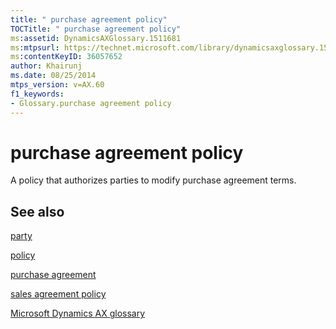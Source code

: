 ```yaml
---
title: " purchase agreement policy"
TOCTitle: " purchase agreement policy"
ms:assetid: DynamicsAXGlossary.1511681
ms:mtpsurl: https://technet.microsoft.com/library/dynamicsaxglossary.1511681(v=AX.60)
ms:contentKeyID: 36057652
author: Khairunj
ms.date: 08/25/2014
mtps_version: v=AX.60
f1_keywords:
- Glossary.purchase agreement policy
---
```


# purchase agreement policy

A policy that authorizes parties to modify purchase agreement terms.

## See also

[party](https://technet.microsoft.com/library/hh208669\(v=ax.60\))

[policy](policy.md)

[purchase agreement](purchase-agreement.md)

[sales agreement policy](sales-agreement-policy.md)

[Microsoft Dynamics AX glossary](glossary/microsoft-dynamics-ax-glossary.md)

  


